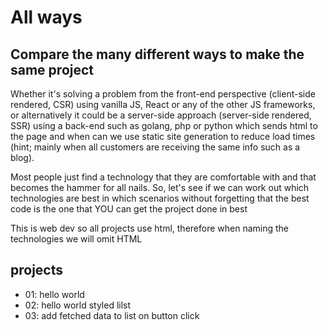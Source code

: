 # All ways

## Compare the many different ways to make the same project

Whether it's solving a problem from the front-end perspective (client-side rendered, CSR) using vanilla JS, React or any of the other JS frameworks, or alternatively it could be a server-side approach (server-side rendered, SSR) using a back-end such as golang, php or python which sends html to the page and when can we use static site generation to reduce load times (hint; mainly when all customers are receiving the same info such as a blog).

Most people just find a technology that they are comfortable with and that becomes the hammer for all nails. So, let's see if we can work out which technologies are best in which scenarios without forgetting that the best code is the one that YOU can get the project done in best

This is web dev so all projects use html, therefore when naming the technologies we will omit HTML

## projects

- 01: hello world
- 02: hello world styled lilst
- 03: add fetched data to list on button click
